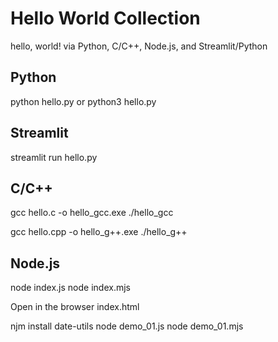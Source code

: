 # Hello World Collection

hello, world! via Python, C/C++, Node.js, and Streamlit/Python

## Python

python hello.py
or
python3 hello.py
## Streamlit

streamlit run hello.py

## C/C++

gcc hello.c -o hello_gcc.exe
./hello_gcc

gcc hello.cpp -o hello_g++.exe
./hello_g++

## Node.js

node index.js
node index.mjs

Open in the browser
index.html

njm install date-utils
node demo_01.js
node demo_01.mjs
